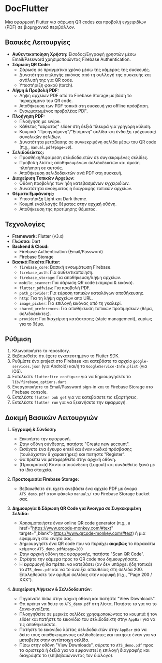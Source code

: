 # DocFlutter

Μια εφαρμογή Flutter για σάρωση QR codes και προβολή εγχειριδίων (PDF) σε βιομηχανικό περιβάλλον.

## Βασικές Λειτουργίες

*   **Αυθεντικοποίηση Χρήστη:** Είσοδος/Εγγραφή χρηστών μέσω Email/Password χρησιμοποιώντας Firebase Authentication.
*   **Σάρωση QR Code:**
    *   Σάρωση σε πραγματικό χρόνο μέσω της κάμερας της συσκευής.
    *   Δυνατότητα επιλογής εικόνας από τη συλλογή της συσκευής και ανάλυσή της για QR code.
    *   Υποστήριξη φακού (torch).
*   **Λήψη & Προβολή PDF:**
    *   Λήψη αρχείων PDF από το Firebase Storage με βάση το περιεχόμενο του QR code.
    *   Αποθήκευση των PDF τοπικά στη συσκευή για offline πρόσβαση.
    *   Ενσωματωμένος προβολέας PDF.
*   **Πλοήγηση PDF:**
    *   Πλοήγηση με swipe.
    *   Κάθετος "αόρατος" slider στη δεξιά πλευρά για γρήγορη κύλιση.
    *   Κουμπιά "Προηγούμενη"/"Επόμενη" σελίδα και ένδειξη τρέχουσας/συνολικών σελίδων.
    *   Δυνατότητα μετάβασης σε συγκεκριμένη σελίδα μέσω του QR code (π.χ., `manual.pdf#page=50`).
*   **Σελιδοδείκτες:**
    *   Προσθήκη/Αφαίρεση σελιδοδεικτών σε συγκεκριμένες σελίδες.
    *   Προβολή λίστας αποθηκευμένων σελιδοδεικτών και άμεση πλοήγηση σε αυτούς.
    *   Αποθήκευση σελιδοδεικτών ανά PDF στη συσκευή.
*   **Διαχείριση Τοπικών Αρχείων:**
    *   Οθόνη προβολής των ήδη κατεβασμένων εγχειριδίων.
    *   Δυνατότητα ανοίγματος ή διαγραφής τοπικών αρχείων.
*   **Θέματα Εμφάνισης:**
    *   Υποστήριξη Light και Dark theme.
    *   Κουμπί εναλλαγής θέματος στην αρχική οθόνη.
    *   Αποθήκευση της προτίμησης θέματος.

## Τεχνολογίες

*   **Framework:** Flutter (v3.x)
*   **Γλώσσα:** Dart
*   **Backend & Cloud:**
    *   Firebase Authentication (Email/Password)
    *   Firebase Storage
*   **Βασικά Πακέτα Flutter:**
    *   `firebase_core`: Βασική ενσωμάτωση Firebase.
    *   `firebase_auth`: Για αυθεντικοποίηση.
    *   `firebase_storage`: Για αποθήκευση/λήψη αρχείων.
    *   `mobile_scanner`: Για σάρωση QR code (κάμερα & εικόνα).
    *   `flutter_pdfview`: Για προβολή PDF.
    *   `path_provider`: Για εύρεση τοπικών καταλόγων αποθήκευσης.
    *   `http`: Για τη λήψη αρχείων από URL.
    *   `image_picker`: Για επιλογή εικόνας από τη γκαλερί.
    *   `shared_preferences`: Για αποθήκευση τοπικών προτιμήσεων (θέμα, σελιδοδείκτες).
    *   `provider`: Για διαχείριση κατάστασης (state management), κυρίως για το θέμα.

## Ρύθμιση

1.  Κλωνοποιήστε το repository.
2.  Βεβαιωθείτε ότι έχετε εγκατεστημένο το Flutter SDK.
3.  Ρυθμίστε ένα project στο Firebase και κατεβάστε το αρχείο `google-services.json` (για Android) και/ή το `GoogleService-Info.plist` (για iOS).
4.  Εκτελέστε `flutterfire configure` για να δημιουργήσετε το `lib/firebase_options.dart`.
5.  Ενεργοποιήστε το Email/Password sign-in και το Firebase Storage στο Firebase console.
6.  Εκτελέστε `flutter pub get` για να κατεβάσετε τις εξαρτήσεις.
7.  Εκτελέστε `flutter run` για να ξεκινήσετε την εφαρμογή.

## Δοκιμή Βασικών Λειτουργιών

1.  **Εγγραφή & Σύνδεση:**
    *   Εκκινήστε την εφαρμογή.
    *   Στην οθόνη σύνδεσης, πατήστε "Create new account".
    *   Εισάγετε ένα έγκυρο email και έναν κωδικό πρόσβασης (τουλάχιστον 6 χαρακτήρες) και πατήστε "Register".
    *   Θα πρέπει να μεταφερθείτε στην αρχική οθόνη.
    *   (Προαιρετικά) Κάντε αποσύνδεση (Logout) και συνδεθείτε ξανά με τα ίδια στοιχεία.

2.  **Προετοιμασία Firebase Storage:**
    *   Βεβαιωθείτε ότι έχετε ανεβάσει ένα αρχείο PDF με όνομα `ATS_demo.pdf` στον φάκελο `manuals/` του Firebase Storage bucket σας.

3.  **Δημιουργία & Σάρωση QR Code για Άνοιγμα σε Συγκεκριμένη Σελίδα:**
    *   Χρησιμοποιήστε έναν online QR code generator (π.χ., a href="https://www.qrcode-monkey.com/#text" target="_blank">https://www.qrcode-monkey.com/#text</a>) ή μια εφαρμογή στο κινητό σας.
    *   Δημιουργήστε ένα QR code που να περιέχει **ακριβώς** το παρακάτω κείμενο: `ATS_demo.pdf#page=200`
    *   Στην αρχική οθόνη της εφαρμογής, πατήστε "Scan QR Code".
    *   Στρέψτε την κάμερα προς το QR code που δημιουργήσατε.
    *   Η εφαρμογή θα πρέπει να κατεβάσει (αν δεν υπάρχει ήδη τοπικά) το `ATS_demo.pdf` και να το ανοίξει απευθείας στη σελίδα 200. Επαληθεύστε τον αριθμό σελίδας στην κορυφή (π.χ., "Page 200 / XXX").

4.  **Διαχείριση Λήψεων & Σελιδοδεικτών:**
    *   Πηγαίνετε πίσω στην αρχική οθόνη και πατήστε "View Downloads".
    *   Θα πρέπει να δείτε το `ATS_demo.pdf` στη λίστα. Πατήστε το για να το ξανα-ανοίξετε.
    *   Πλοηγηθείτε σε μερικές σελίδες χρησιμοποιώντας τα κουμπιά ή τον slider και πατήστε το εικονίδιο του σελιδοδείκτη στην `AppBar` για να τις αποθηκεύσετε.
    *   Πατήστε το εικονίδιο λίστας σελιδοδεικτών στην `AppBar` για να δείτε τους αποθηκευμένους σελιδοδείκτες και πατήστε έναν για να μεταβείτε στην αντίστοιχη σελίδα.
    *   Πίσω στην οθόνη "View Downloads", σύρετε το `ATS_demo.pdf` προς τα αριστερά ή δεξιά για να εμφανιστεί η επιλογή διαγραφής και διαγράψτε το (επιβεβαιώνοντας τον διάλογο).
